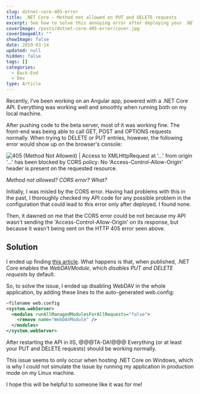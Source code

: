 ```yaml
---
slug: dotnet-core-405-error
title: .NET Core - Method not allowed on PUT and DELETE requests
excerpt: See how to solve this annoying error after deploying your .NET Core API.
coverImage: /posts/dotnet-core-405-error/cover.jpg
coverImageAlt: ""
showImage: false
date: 2019-03-14
updated: null
hidden: false
tags: []
categories:
  - Back-End
  - Dev
type: Article
---
```


Recently, I've been working on an Angular app, powered with a .NET Core API. Everything was working well and smoothly when running both on my local machine.

After pushing code to the beta server, most of it was working fine. The front-end was being able to call GET, POST and OPTIONS requests normally. When trying to DELETE or PUT entries, however, the following error would show up on the browser's console:

![405 (Method Not Allowed) | Access to XMLHttpRequest at '...' from origin '...' has been blocked by CORS policy: No 'Access-Control-Allow-Origin' header is present on the requested resource.](/posts/dotnet-core-405-error/post1.jpg)

_Method not allowed? CORS error? What?_

Initially, I was misled by the CORS error. Having had problems with this in the past, I thoroughly checked my API code for any possible problem in the configuration that could lead to this error only after deployed. I found none.

Then, it dawned on me that the CORS error could be not because my API wasn't sending the 'Access-Control-Allow-Origin' on its response, but because it wasn't being sent on the HTTP 405 error seen above.

## Solution

I ended up finding [this article](https://www.ryadel.com/en/error-405-methods-not-allowed-asp-net-core-put-delete-requests/). What happens is that, when published, .NET Core enables the _WebDAVModule_, which _disables PUT and DELETE requests_ by default.

So, to solve the issue, I ended up disabling WebDAV in the whole application, by adding these lines to the auto-generated web.config:

```xml
~filename web.config
<system.webServer>
  <modules runAllManagedModulesForAllRequests="false">
    <remove name="WebDAVModule" />
  </modules>
</system.webServer>
```

After restarting the API in IIS, @@@TA-DA!@@@ Everything (or at least your PUT and DELETE requests) should be working normally.

This issue seems to only occur when hosting .NET Core on Windows, which is why I could not simulate the issue by running my application in production mode on my Linux machine.

I hope this will be helpful to someone like it was for me!
